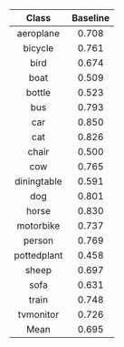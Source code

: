 |Class|Baseline|
|:---:|:----:|
|aeroplane|0.708|
|bicycle|0.761|
|bird|0.674|
|boat|0.509|
|bottle|0.523|
|bus|0.793|
|car|0.850|
|cat|0.826|
|chair|0.500|
|cow|0.765|
|diningtable|0.591|
|dog|0.801|
|horse|0.830|
|motorbike|0.737|
|person|0.769|
|pottedplant|0.458|
|sheep|0.697|
|sofa|0.631|
|train|0.748|
|tvmonitor|0.726|
|Mean|0.695|

